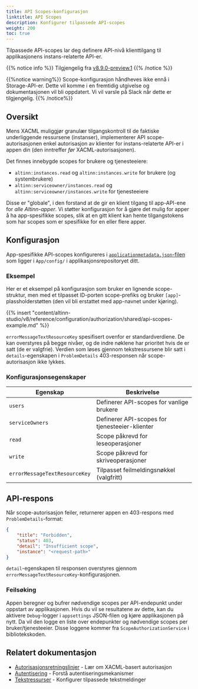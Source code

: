 ```yaml
---
title: API Scopes-konfigurasjon
linktitle: API Scopes
description: Konfigurer tilpassede API-scopes
weight: 200
toc: true
---
```


Tilpassede API-scopes lar deg definere API-nivå klienttilgang til applikasjonens instans-relaterte API-er.

{{% notice info %}}
Tilgjengelig fra [v8.9.0-preview.1](https://github.com/Altinn/app-lib-dotnet/releases/tag/v8.9.0-preview.1)
{{% /notice %}}

{{%notice warning%}}
Scope-konfigurasjon håndheves ikke ennå i Storage-API-er. Dette vil komme i en fremtidig utgivelse og dokumentasjonen vil bli oppdatert. Vi vil varsle på Slack når dette er tilgjengelig.
{{% /notice%}}

## Oversikt

Mens XACML muliggjør granulær tilgangskontroll til de faktiske underliggende ressursene (instanser), implementerer API scope-autorisasjonen
enkel autorisasjon av klienter for instans-relaterte API-er i appen din (den inntreffer _før_ XACML-autorisasjonen).

Det finnes innebygde scopes for brukere og tjenesteeiere:
* `altinn:instances.read` og `altinn:instances.write` for brukere (og systembrukere)
* `altinn:serviceowner/instances.read` og `altinn:serviceowner/instances.write` for tjenesteeiere

Disse er "globale", i den forstand at de gir en klient tilgang til app-API-ene for _alle Altinn-apper_.
Vi støtter konfigurasjon for å gjøre det mulig for apper å ha app-spesifikke scopes, slik at en gitt klient kan hente
tilgangstokens som har scopes som er spesifikke for en eller flere apper.

## Konfigurasjon

App-spesifikke API-scopes konfigureres i [`applicationmetadata.json`-filen](https://github.com/Altinn/altinn-studio/blob/main/src/App/template/src/App/config/applicationmetadata.json) 
som ligger i `App/config/` i applikasjonsrepositoryet ditt.

### Eksempel

Her er et eksempel på konfigurasjon som bruker en lignende scope-struktur, men med et tilpasset ID-porten scope-prefiks
og bruker `[app]`-plassholderstøtten (den vil bli erstattet med app-navnet under kjøring).

{{% insert "content/altinn-studio/v8/reference/configuration/authorization/shared/api-scopes-example.md" %}}

`errorMessageTextResourceKey` spesifisert ovenfor er standardverdiene.
De kan overstyres på begge nivåer, og de indre nøklene har prioritet hvis de er satt (de er valgfrie).
Verdien som løses gjennom tekstressursene blir satt i `details`-egenskapen i `ProblemDetails` 403-responsen
når scope-autorisasjon ikke lykkes.

### Konfigurasjonsegenskaper

| Egenskap | Beskrivelse |
|----------|-------------|
| `users` | Definerer API-scopes for vanlige brukere |
| `serviceOwners` | Definerer API-scopes for tjenesteeier-klienter |
| `read` | Scope påkrevd for leseoperasjoner |
| `write` | Scope påkrevd for skriveoperasjoner |
| `errorMessageTextResourceKey` | Tilpasset feilmeldingsnøkkel (valgfritt) |

## API-respons

Når scope-autorisasjon feiler, returnerer appen en 403-respons med `ProblemDetails`-format:

```json
{
    "title": "Forbidden",
    "status": 403,
    "detail": "Insufficient scope",
    "instance": "<request-path>"
}
```

`detail`-egenskapen til responsen overstyres gjennom `errorMessageTextResourceKey`-konfigurasjonen.

### Feilsøking

Appen beregner og bufrer nødvendige scopes per API-endepunkt under oppstart av applikasjonen.
Hvis du vil se resultatene av dette, kan du aktivere `Debug`-logger i `appsettings` JSON-filen
og kjøre applikasjonen på nytt. Da vil den logge en liste over endepunkter og nødvendige scopes per bruker/tjenesteeier.
Disse loggene kommer fra `ScopeAuthorizationService` i bibliotekskoden.

## Relatert dokumentasjon

- [Autorisasjonsretningslinjer](../) - Lær om XACML-basert autorisasjon
- [Autentisering](../../../api/auth/) - Forstå autentiseringsmekanismer
- [Tekstressurser](../../../ux/texts/) - Konfigurer tilpassede tekstmeldinger
